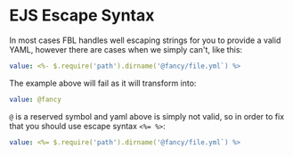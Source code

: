 # EJS Escape Syntax

In most cases FBL handles well escaping strings for you to provide a valid YAML, however there are cases when we simply can't, like this:

```yaml
value: <%- $.require('path').dirname('@fancy/file.yml`) %>
```

The example above will fail as it will transform into:

```yaml
value: @fancy
```

`@` is a reserved symbol and yaml above is simply not valid, so in order to fix that you should use escape syntax `<%= %>`:

```yaml
value: <%= $.require('path').dirname('@fancy/file.yml`) %>
```
